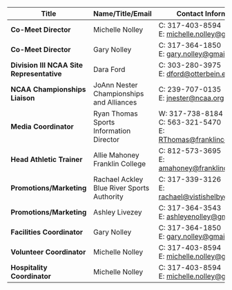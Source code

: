 ---
---
| Title | Name/Title/Email | Contact Information |
| ----- | ---------------- | --------------- |
| **Co-Meet Director**                      | Michelle Nolley                             | C: 317-403-8594<br>E: michelle.nolley@gmail.com |
| **Co-Meet Director**                      | Gary Nolley                                 | C: 317-364-1850<br>E: gary.nolley@gmail.com     |
| **Division III NCAA Site Representative** | Dara Ford                                   | C: 303-280-3975<br>E: dford@otterbein.edu       |
| **NCAA Championships Liaison**            | JoAnn Nester<br>Championships and Alliances | C: 239-707-0135<br>E: jnester@ncaa.org          |
| **Media Coordinator**                     | Ryan Thomas<br>Sports Information Director  | W: 317-738-8184<br>C: 563-321-5470<br>E: RThomas@franklincollege.edu |
| **Head Athletic Trainer**                 | Allie Mahoney<br>Franklin College           | C: 812-573-3695<br>E: amahoney@franklincollege.edu |
| **Promotions/Marketing**                  | Rachael Ackley<br>Blue River Sports Authority | C: 317-339-3126<br>E: rachael@vistishelbycounty.com |
| **Promotions/Marketing**                  | Ashley Livezey                                | C: 317-364-3543<br>E: ashleyenolley@gmail.com |
| **Facilities Coordinator**                | Gary Nolley                                   | C: 317-364-1850<br>E: gary.nolley@gmail.com   |
| **Volunteer Coordinator**                 | Michelle Nolley                               | C: 317-403-8594<br>E: michelle.nolley@gmail.com |
| **Hospitality Coordinator**               | Michelle Nolley                               | C: 317-403-8594<br>E: michelle.nolley@gmail.com |